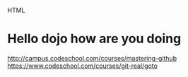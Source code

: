 HTML
# Hello dojo how are you doing
http://campus.codeschool.com/courses/mastering-github
https://www.codeschool.com/courses/git-real/goto
